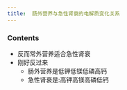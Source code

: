 ```yaml
---
title:  肠外营养与急性肾衰的电解质变化关系
--- 
```


### Contents
- 反而常外营养适合急性肾衰
- 刚好反过来
  - 肠外营养是低钾低镁低磷高钙
  - 急性肾衰是:高钾高镁高磷低钙
